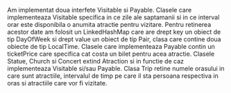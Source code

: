 Am implementat doua interfete Visitable si Payable. Clasele care implementeaza Visitable specifica in ce zile ale saptamanii si in ce interval orar este disponibila o anumita atractie pentru vizitare. Pentru retinerea acestor date am folosit un LinkedHashMap care are drept key un obiect de tip DayOfWeek si drept value un obiect de tip Pair, clasa care contine doua obiecte de tip LocalTime. Clasele care implementeaza Payable contin un ticketPrice care specifica cat costa un bilet pentru acea atractie. Clasele Statue, Church si Concert extind Atraction si in functie de caz implementeaza Visitable si/sau Payable. Clasa Trip retine numele orasului in care sunt atractiile, intervalul de timp pe care il sta persoana respectiva in oras si atractiile care vor fi vizitate.